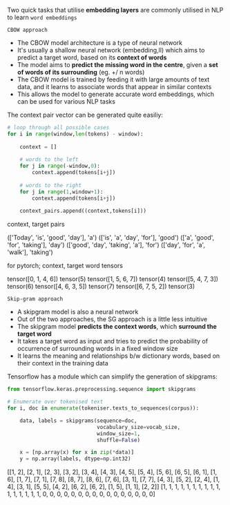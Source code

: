 Two quick tasks that utilise **embedding layers** are commonly utilised in NLP to learn `word embeddings`

`CBOW approach`

- The CBOW model architecture is a type of neural network
- It's usually a shallow neural network (embedding,ll) which aims to predict a target word, based on its **context of words**
- The model aims to **predict the missing word in the centre**, given a **set of words of its surrounding** (eg. +/ n words)
- The CBOW model is trained by feeding it with large amounts of text data, and it learns to associate words that appear in similar contexts
- This allows the model to generate accurate word embeddings, which can be used for various NLP tasks 

The context pair vector can be generated quite easiliy:

```python
# loop through all possible cases 
for i in range(window,len(tokens) - window):
    
    context = []
    
    # words to the left
    for j in range(-window,0):
        context.append(tokens[i+j])
    
    # words to the right
    for j in range(1,window+1):
        context.append(tokens[i+j])
        
    context_pairs.append((context,tokens[i]))
```

context, target pairs

(['Today', 'is', 'good', 'day'], 'a')
(['is', 'a', 'day', 'for'], 'good')
(['a', 'good', 'for', 'taking'], 'day')
(['good', 'day', 'taking', 'a'], 'for')
(['day', 'for', 'a', 'walk'], 'taking')

for pytorch; context, target word tensors

tensor([0, 1, 4, 6]) tensor(5)
tensor([1, 5, 6, 7]) tensor(4)
tensor([5, 4, 7, 3]) tensor(6)
tensor([4, 6, 3, 5]) tensor(7)
tensor([6, 7, 5, 2]) tensor(3)

`Skip-gram approach`

- A skipgram model is also a neural network
- Out of the two approaches, the SG approach is a little less intuitive
- The skipgram model **predicts the context words**, which **surround the target word** 
- It takes a target word as input and tries to predict the probability of occurrence of surrounding words in a fixed window size
- It learns the meaning and relationships b/w dictionary words, based on their context in the training data

Tensorflow has a module which can simplify the generation of skipgrams:

```python
from tensorflow.keras.preprocessing.sequence import skipgrams

# Enumerate over tokenised text
for i, doc in enumerate(tokeniser.texts_to_sequences(corpus)):

    data, labels = skipgrams(sequence=doc, 
                             vocabulary_size=vocab_size, 
                             window_size=1,
                             shuffle=False)

    x = [np.array(x) for x in zip(*data)]
    y = np.array(labels, dtype=np.int32)

```

[[1, 2], [2, 1], [2, 3], [3, 2], [3, 4], [4, 3], [4, 5], [5, 4], [5, 6], [6, 5], [6, 1], [1, 6], [1, 7], [7, 1], [7, 8], [8, 7], [8, 6], [7, 6], [3, 1], [7, 7], [4, 3], [5, 2], [2, 4], [1, 4], [3, 1], [5, 5], [4, 2], [6, 2], [6, 2], [1, 5], [1, 1], [2, 2]] [1, 1, 1, 1, 1, 1, 1, 1, 1, 1, 1, 1, 1, 1, 1, 1, 0, 0, 0, 0, 0, 0, 0, 0, 0, 0, 0, 0, 0, 0, 0, 0]
